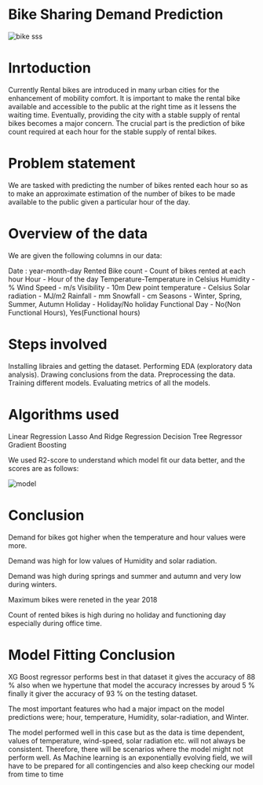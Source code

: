 # Bike Sharing Demand Prediction
![bike sss](https://user-images.githubusercontent.com/103363862/189334857-47a5588e-d0c4-4268-bff3-5e849def84ef.jpg)

# Inrtoduction
Currently Rental bikes are introduced in many urban cities for the enhancement of mobility comfort. It is important to make the rental bike available and accessible to the public at the right time as it lessens the waiting time. Eventually, providing the city with a stable supply of rental bikes becomes a major concern. The crucial part is the prediction of bike count required at each hour for the stable supply of rental bikes.

# Problem statement
We are tasked with predicting the number of bikes rented each hour so as to make an approximate estimation of the number of bikes to be made available to the public given a particular hour of the day.

# Overview of the data
We are given the following columns in our data:

Date : year-month-day
Rented Bike count - Count of bikes rented at each hour
Hour - Hour of the day
Temperature-Temperature in Celsius
Humidity - %
Wind Speed - m/s
Visibility - 10m
Dew point temperature - Celsius
Solar radiation - MJ/m2
Rainfall - mm
Snowfall - cm
Seasons - Winter, Spring, Summer, Autumn
Holiday - Holiday/No holiday
Functional Day - No(Non Functional Hours), Yes(Functional hours)

# Steps involved
Installing libraies and getting the dataset.
Performing EDA (exploratory data analysis).
Drawing conclusions from the data.
Preprocessing the data.
Training different models.
Evaluating metrics of all the models.

# Algorithms used
Linear Regression
Lasso And Ridge Regression
Decision Tree Regressor
Gradient Boosting

We used R2-score to understand which model fit our data better, and the scores are as follows:

![model](https://user-images.githubusercontent.com/103363862/189334454-77b6f5a6-4cb8-41c0-927a-a0157730e9f7.png)

# Conclusion
Demand for bikes got higher when the temperature and hour values were more.

Demand was high for low values of Humidity and solar radiation.

Demand was high during springs and summer and autumn and very low during winters.

Maximum bikes were reneted in the year 2018

Count of rented bikes is high during no holiday and functioning day especially during office time.

# Model Fitting Conclusion
XG Boost regressor performs best in that dataset it gives the accuracy of 88 % also when we hypertune that model the accuracy incresses by aroud 5 % finally it giver the accuracy of 93 % on the testing dataset.

The most important features who had a major impact on the model predictions were; hour, temperature, Humidity, solar-radiation, and Winter.

The model performed well in this case but as the data is time dependent, values of temperature, wind-speed, solar radiation etc. will not always be consistent. Therefore, there will be scenarios where the model might not perform well. As Machine learning is an exponentially evolving field, we will have to be prepared for all contingencies and also keep checking our model from time to time


